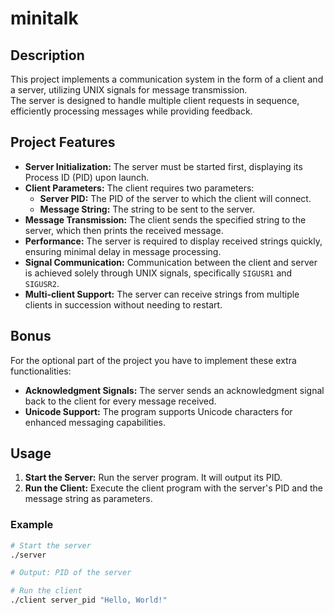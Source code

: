 <h1>minitalk</h1>

<h2>Description</h2>

This project implements a communication system in the form of a client and a server, utilizing UNIX signals for message transmission.<br>
The server is designed to handle multiple client requests in sequence, efficiently processing messages while providing feedback.


<h2>Project Features</h2>


<ul>
    <li><strong>Server Initialization:</strong> The server must be started first, displaying its Process ID (PID) upon launch.</li>
    <li><strong>Client Parameters:</strong> The client requires two parameters:
        <ul>
            <li><strong>Server PID:</strong> The PID of the server to which the client will connect.</li>
            <li><strong>Message String:</strong> The string to be sent to the server.</li>
        </ul>
    </li>
    <li><strong>Message Transmission:</strong> The client sends the specified string to the server, which then prints the received message.</li>
    <li><strong>Performance:</strong> The server is required to display received strings quickly, ensuring minimal delay in message processing.</li>
    <li><strong>Signal Communication:</strong> Communication between the client and server is achieved solely through UNIX signals, specifically <code>SIGUSR1</code> and <code>SIGUSR2</code>.</li>
    <li><strong>Multi-client Support:</strong> The server can receive strings from multiple clients in succession without needing to restart.</li>
</ul>


<h2>Bonus</h2>

For the optional part of the project you have to implement these extra functionalities:

<ul>
    <li><strong>Acknowledgment Signals:</strong> The server sends an acknowledgment signal back to the client for every message received.</li>
    <li><strong>Unicode Support:</strong> The program supports Unicode characters for enhanced messaging capabilities.</li>
</ul>

<h2>Usage</h2>
<ol>
    <li><strong>Start the Server:</strong> Run the server program. It will output its PID.</li>
    <li><strong>Run the Client:</strong> Execute the client program with the server's PID and the message string as parameters.</li>
</ol>

<h3>Example</h3>

```bash
# Start the server
./server

# Output: PID of the server

# Run the client
./client server_pid "Hello, World!"
```

